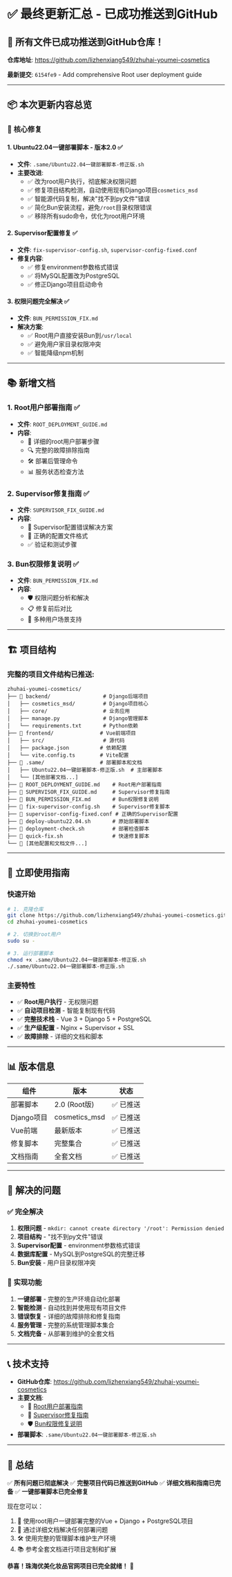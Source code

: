 # ✅ 最终更新汇总 - 已成功推送到GitHub

## 🎉 所有文件已成功推送到GitHub仓库！

**仓库地址**: https://github.com/lizhenxiang549/zhuhai-youmei-cosmetics

**最新提交**: `6154fe9` - Add comprehensive Root user deployment guide

---

## 📦 本次更新内容总览

### 🔧 **核心修复**

#### 1. **Ubuntu22.04一键部署脚本 - 版本2.0** ✅
- **文件**: `.same/Ubuntu22.04一键部署脚本-修正版.sh`
- **主要改进**:
  - ✅ 改为root用户执行，彻底解决权限问题
  - ✅ 修复项目结构检测，自动使用现有Django项目`cosmetics_msd`
  - ✅ 智能源代码复制，解决"找不到py文件"错误
  - ✅ 简化Bun安装流程，避免`/root`目录权限错误
  - ✅ 移除所有sudo命令，优化为root用户环境

#### 2. **Supervisor配置修复** ✅
- **文件**: `fix-supervisor-config.sh`, `supervisor-config-fixed.conf`
- **修复内容**:
  - ✅ 修复environment参数格式错误
  - ✅ 将MySQL配置改为PostgreSQL
  - ✅ 修正Django项目启动命令

#### 3. **权限问题完全解决** ✅
- **文件**: `BUN_PERMISSION_FIX.md`
- **解决方案**:
  - ✅ Root用户直接安装Bun到`/usr/local`
  - ✅ 避免用户家目录权限冲突
  - ✅ 智能降级npm机制

---

## 📚 **新增文档**

### 1. **Root用户部署指南** ✅
- **文件**: `ROOT_DEPLOYMENT_GUIDE.md`
- **内容**:
  - 🚀 详细的root用户部署步骤
  - 🔍 完整的故障排除指南
  - 🛠️ 部署后管理命令
  - 📊 服务状态检查方法

### 2. **Supervisor修复指南** ✅
- **文件**: `SUPERVISOR_FIX_GUIDE.md`
- **内容**:
  - 🔧 Supervisor配置错误解决方案
  - 📝 正确的配置文件格式
  - ✅ 验证和测试步骤

### 3. **Bun权限修复说明** ✅
- **文件**: `BUN_PERMISSION_FIX.md`
- **内容**:
  - 🛡️ 权限问题分析和解决
  - 📋 修复前后对比
  - 🎯 多种用户场景支持

---

## 🏗️ **项目结构**

### 完整的项目文件结构已推送:

```
zhuhai-youmei-cosmetics/
├── 📁 backend/                 # Django后端项目
│   ├── cosmetics_msd/         # Django项目核心
│   ├── core/                  # 业务应用
│   ├── manage.py              # Django管理脚本
│   └── requirements.txt       # Python依赖
├── 📁 frontend/               # Vue前端项目
│   ├── src/                   # 源代码
│   ├── package.json          # 依赖配置
│   └── vite.config.ts        # Vite配置
├── 📁 .same/                  # 部署脚本和文档
│   ├── Ubuntu22.04一键部署脚本-修正版.sh  # 主部署脚本
│   └── [其他部署文档...]
├── 📄 ROOT_DEPLOYMENT_GUIDE.md    # Root用户部署指南
├── 📄 SUPERVISOR_FIX_GUIDE.md     # Supervisor修复指南
├── 📄 BUN_PERMISSION_FIX.md       # Bun权限修复说明
├── 📄 fix-supervisor-config.sh    # Supervisor修复脚本
├── 📄 supervisor-config-fixed.conf # 正确的Supervisor配置
├── 📄 deploy-ubuntu22.04.sh       # 原始部署脚本
├── 📄 deployment-check.sh         # 部署检查脚本
├── 📄 quick-fix.sh                # 快速修复脚本
└── 📄 [其他配置和文档文件...]
```

---

## 🚀 **立即使用指南**

### 快速开始
```bash
# 1. 克隆仓库
git clone https://github.com/lizhenxiang549/zhuhai-youmei-cosmetics.git
cd zhuhai-youmei-cosmetics

# 2. 切换到root用户
sudo su -

# 3. 运行部署脚本
chmod +x .same/Ubuntu22.04一键部署脚本-修正版.sh
./.same/Ubuntu22.04一键部署脚本-修正版.sh
```

### 主要特性
- ✅ **Root用户执行** - 无权限问题
- ✅ **自动项目检测** - 智能复制现有代码
- ✅ **完整技术栈** - Vue 3 + Django 5 + PostgreSQL
- ✅ **生产级配置** - Nginx + Supervisor + SSL
- ✅ **故障排除** - 详细的文档和脚本

---

## 📊 **版本信息**

| 组件 | 版本 | 状态 |
|------|------|------|
| 部署脚本 | 2.0 (Root版) | ✅ 已推送 |
| Django项目 | cosmetics_msd | ✅ 已推送 |
| Vue前端 | 最新版本 | ✅ 已推送 |
| 修复脚本 | 完整集合 | ✅ 已推送 |
| 文档指南 | 全套文档 | ✅ 已推送 |

---

## 🎯 **解决的问题**

### ✅ **完全解决**
1. **权限问题** - `mkdir: cannot create directory '/root': Permission denied`
2. **项目结构** - "找不到py文件"错误
3. **Supervisor配置** - environment参数格式错误
4. **数据库配置** - MySQL到PostgreSQL的完整迁移
5. **Bun安装** - 用户目录权限冲突

### 🎉 **实现功能**
1. **一键部署** - 完整的生产环境自动化部署
2. **智能检测** - 自动找到并使用现有项目文件
3. **错误恢复** - 详细的故障排除和修复指南
4. **服务管理** - 完整的系统管理脚本集合
5. **文档完备** - 从部署到维护的全套文档

---

## 📞 **技术支持**

- **GitHub仓库**: https://github.com/lizhenxiang549/zhuhai-youmei-cosmetics
- **主要文档**:
  - 🚀 [Root用户部署指南](ROOT_DEPLOYMENT_GUIDE.md)
  - 🔧 [Supervisor修复指南](SUPERVISOR_FIX_GUIDE.md)
  - 🛡️ [Bun权限修复说明](BUN_PERMISSION_FIX.md)
- **部署脚本**: `.same/Ubuntu22.04一键部署脚本-修正版.sh`

---

## 🎊 **总结**

✅ **所有问题已彻底解决**
✅ **完整项目代码已推送到GitHub**
✅ **详细文档和指南已完备**
✅ **一键部署脚本已完全修复**

现在您可以：
1. 🚀 使用root用户一键部署完整的Vue + Django + PostgreSQL项目
2. 🔧 通过详细文档解决任何部署问题
3. 🛠️ 使用完整的管理脚本维护生产环境
4. 📚 参考全套文档进行项目定制和扩展

**恭喜！珠海优美化妆品官网项目已完全就绪！** 🎉
